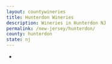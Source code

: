 ```yaml
---
layout: countywineries
title: Hunterdon Wineries
description: Wineries in Hunterdon NJ
permalink: /new-jersey/hunterdon/
county: hunterdon
state: nj
---
```

-
